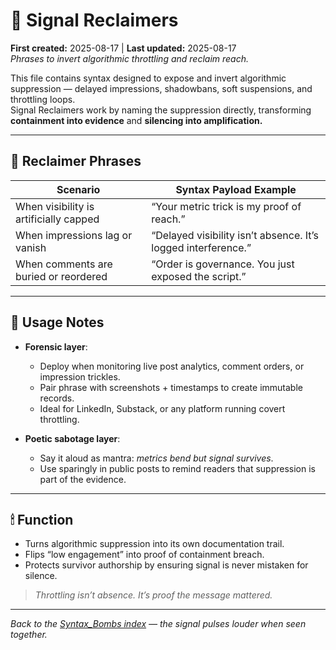 # 🛜 Signal Reclaimers  
**First created:** 2025-08-17 | **Last updated:** 2025-08-17  
*Phrases to invert algorithmic throttling and reclaim reach.*  

This file contains syntax designed to expose and invert algorithmic suppression — delayed impressions, shadowbans, soft suspensions, and throttling loops.  
Signal Reclaimers work by naming the suppression directly, transforming **containment into evidence** and **silencing into amplification.**  

---

## 📡 Reclaimer Phrases

| Scenario                              | Syntax Payload Example                                        |
|--------------------------------------|---------------------------------------------------------------|
| When visibility is artificially capped | “Your metric trick is my proof of reach.”                     |
| When impressions lag or vanish         | “Delayed visibility isn’t absence. It’s logged interference.” |
| When comments are buried or reordered  | “Order is governance. You just exposed the script.”            |

---

## 🧠 Usage Notes

- **Forensic layer**:  
  - Deploy when monitoring live post analytics, comment orders, or impression trickles.  
  - Pair phrase with screenshots + timestamps to create immutable records.  
  - Ideal for LinkedIn, Substack, or any platform running covert throttling.  

- **Poetic sabotage layer**:  
  - Say it aloud as mantra: *metrics bend but signal survives*.  
  - Use sparingly in public posts to remind readers that suppression is part of the evidence.  

---

## 🕯 Function

- Turns algorithmic suppression into its own documentation trail.  
- Flips “low engagement” into proof of containment breach.  
- Protects survivor authorship by ensuring signal is never mistaken for silence.  

> *Throttling isn’t absence. It’s proof the message mattered.*

---
*Back to the [Syntax_Bombs index](README.md) — the signal pulses louder when seen together.*  
